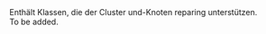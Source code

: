 <Namespace Name="System.Fabric.Repair">
  <Docs>
    <summary>Enthält Klassen, die der Cluster und-Knoten reparing unterstützen.</summary> 
    <remarks>To be added.</remarks>
  </Docs>
</Namespace>
